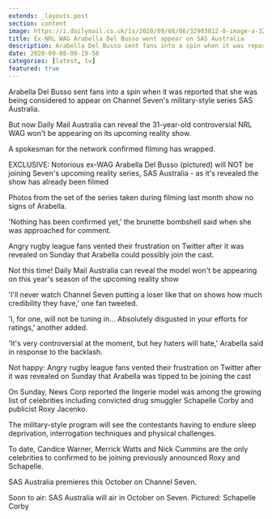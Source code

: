 ```yaml
---
extends: _layouts.post
section: content
image: https://i.dailymail.co.uk/1s/2020/09/08/06/32903812-0-image-a-32_1599544535287.jpg 
title: Ex-NRL WAG Arabella Del Busso wont appear on SAS Australia 
description: Arabella Del Busso sent fans into a spin when it was reported that she was being considered to appear on Channel Sevens military-style series SAS Australia. 
date: 2020-09-08-08-19-58 
categories: [latest, tv] 
featured: true 
--- 
```

Arabella Del Busso sent fans into a spin when it was reported that she was being considered to appear on Channel Seven's military-style series SAS Australia.

But now Daily Mail Australia can reveal the 31-year-old controversial NRL WAG won't be appearing on its upcoming reality show.

A spokesman for the network confirmed filming has wrapped.

EXCLUSIVE: Notorious ex-WAG Arabella Del Busso (pictured) will NOT be joining Seven's upcoming reality series, SAS Australia - as it's revealed the show has already been filmed

Photos from the set of the series taken during filming last month show no signs of Arabella. 

'Nothing has been confirmed yet,' the brunette bombshell said when she was approached for comment.

Angry rugby league fans vented their frustration on Twitter after it was revealed on Sunday that Arabella could possibly join the cast. 

Not this time! Daily Mail Australia can reveal the model won't be appearing on this year's season of the upcoming reality show

'I'll never watch Channel Seven putting a loser like that on shows how much credibility they have,' one fan tweeted.

 'I, for one, will not be tuning in... Absolutely disgusted in your efforts for ratings,' another added.

'It's very controversial at the moment, but hey haters will hate,' Arabella said in response to the backlash.

Not happy: Angry rugby league fans vented their frustration on Twitter after it was revealed on Sunday that Arabella was tipped to be joining the cast

On Sunday, News Corp reported the lingerie model was among the growing list of celebrities including convicted drug smuggler Schapelle Corby and publicist Roxy Jacenko.

The military-style program will see the contestants having to endure sleep deprivation, interrogation techniques and physical challenges.

To date, Candice Warner, Merrick Watts and Nick Cummins are the only celebrities to confirmed to be joining previously announced Roxy and Schapelle.

SAS Australia premieres this October on Channel Seven. 

Soon to air: SAS Australia will air in October on Seven. Pictured: Schapelle Corby

